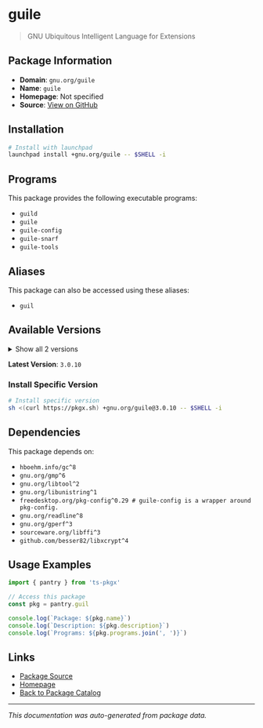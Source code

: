 # guile

> GNU Ubiquitous Intelligent Language for Extensions

## Package Information

- **Domain**: `gnu.org/guile`
- **Name**: `guile`
- **Homepage**: Not specified
- **Source**: [View on GitHub](https://github.com/pkgxdev/pantry/tree/main/projects/gnu.org/guile/package.yml)

## Installation

```bash
# Install with launchpad
launchpad install +gnu.org/guile -- $SHELL -i
```

## Programs

This package provides the following executable programs:

- `guild`
- `guile`
- `guile-config`
- `guile-snarf`
- `guile-tools`

## Aliases

This package can also be accessed using these aliases:

- `guil`

## Available Versions

<details>
<summary>Show all 2 versions</summary>

- `3.0.10`, `3.0.9`

</details>

**Latest Version**: `3.0.10`

### Install Specific Version

```bash
# Install specific version
sh <(curl https://pkgx.sh) +gnu.org/guile@3.0.10 -- $SHELL -i
```

## Dependencies

This package depends on:

- `hboehm.info/gc^8`
- `gnu.org/gmp^6`
- `gnu.org/libtool^2`
- `gnu.org/libunistring^1`
- `freedesktop.org/pkg-config^0.29 # guile-config is a wrapper around pkg-config.`
- `gnu.org/readline^8`
- `gnu.org/gperf^3`
- `sourceware.org/libffi^3`
- `github.com/besser82/libxcrypt^4`

## Usage Examples

```typescript
import { pantry } from 'ts-pkgx'

// Access this package
const pkg = pantry.guil

console.log(`Package: ${pkg.name}`)
console.log(`Description: ${pkg.description}`)
console.log(`Programs: ${pkg.programs.join(', ')}`)
```

## Links

- [Package Source](https://github.com/pkgxdev/pantry/tree/main/projects/gnu.org/guile/package.yml)
- [Homepage](#)
- [Back to Package Catalog](../package-catalog.md)

---

*This documentation was auto-generated from package data.*
